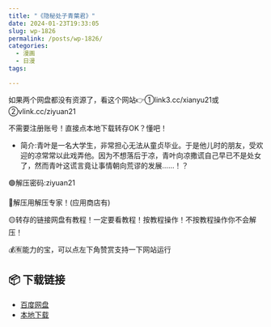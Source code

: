 ```yaml
---
title: "《隐秘处子青葉君》"
date: 2024-01-23T19:33:05
slug: wp-1826
permalink: /posts/wp-1826/
categories:
  - 漫画
  - 日漫
tags:

---
```


如果两个网盘都没有资源了，看这个网站👉①link3.cc/xianyu21或②vlink.cc/ziyuan21

不需要注册账号！直接点本地下载转存OK？懂吧！

*   简介:青叶是一名大学生，非常担心无法从童贞毕业。于是他儿时的朋友，受欢迎的凉常常以此戏弄他。因为不想落后于凉，青叶向凉撒谎自己早已不是处女了，然而青叶这谎言竟让事情朝向荒谬的发展……！？

🟢解压密码:ziyuan21

🔵解压用解压专家！(应用商店有)

🟡转存的链接网盘有教程！一定要看教程！按教程操作！不按教程操作你不会解压！

💰🈶能力的宝，可以点左下角赞赏支持一下网站运行

## 📦 下载链接
- [百度网盘](https://blziyuan21.com/pay-download/1826?key=d4f9eb6f41&down_id=0)
- [本地下载](https://blziyuan21.com/pay-download/1826?key=d4f9eb6f41&down_id=1)

